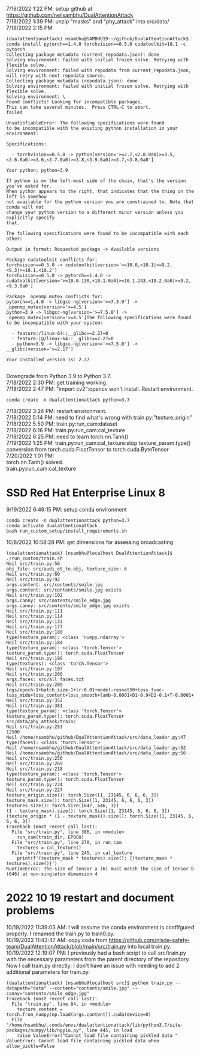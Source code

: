 7/18/2022 1:22 PM: setup github at https://github.com/neilsambhu/DualAttentionAttack  
7/18/2022 1:39 PM: unzip "masks" and "phy_attack" into src/data/  
7/18/2022 2:15 PM: 
```
(dualattentionattack) nsambhu@SAMBHU19:~/github/DualAttentionAttack$ conda install pytorch==1.4.0 torchvision==0.5.0 cudatoolkit=10.1 -c pytorch
Collecting package metadata (current_repodata.json): done
Solving environment: failed with initial frozen solve. Retrying with flexible solve.
Solving environment: failed with repodata from current_repodata.json, will retry with next repodata source.
Collecting package metadata (repodata.json): done
Solving environment: failed with initial frozen solve. Retrying with flexible solve.
Solving environment: \ 
Found conflicts! Looking for incompatible packages.
This can take several minutes.  Press CTRL-C to abort.
failed                                                                          

UnsatisfiableError: The following specifications were found
to be incompatible with the existing python installation in your environment:

Specifications:

  - torchvision==0.5.0 -> python[version='>=2.7,<2.8.0a0|>=3.5,<3.6.0a0|>=3.6,<3.7.0a0|>=3.8,<3.9.0a0|>=3.7,<3.8.0a0']

Your python: python=3.9

If python is on the left-most side of the chain, that's the version you've asked for.
When python appears to the right, that indicates that the thing on the left is somehow
not available for the python version you are constrained to. Note that conda will not
change your python version to a different minor version unless you explicitly specify
that.

The following specifications were found to be incompatible with each other:

Output in format: Requested package -> Available versions

Package cudatoolkit conflicts for:
torchvision==0.5.0 -> cudatoolkit[version='>=10.0,<10.1|>=9.2,<9.3|>=10.1,<10.2']
torchvision==0.5.0 -> pytorch==1.4.0 -> cudatoolkit[version='>=10.0.130,<10.1.0a0|>=10.1.243,<10.2.0a0|>=9.2,<9.3.0a0']

Package _openmp_mutex conflicts for:
pytorch==1.4.0 -> libgcc-ng[version='>=7.3.0'] -> _openmp_mutex[version='>=4.5']
python=3.9 -> libgcc-ng[version='>=7.5.0'] -> _openmp_mutex[version='>=4.5']The following specifications were found to be incompatible with your system:

  - feature:/linux-64::__glibc==2.27=0
  - feature:|@/linux-64::__glibc==2.27=0
  - python=3.9 -> libgcc-ng[version='>=7.5.0'] -> __glibc[version='>=2.17']

Your installed version is: 2.27


```
Downgrade from Python 3.9 to Python 3.7.  
7/18/2022 2:30 PM: get training working.  
7/18/2022 2:47 PM: "import cv2":opencv won't install. Restart environment.
```
conda create -n dualattentionattack python=3.7
```
7/18/2022 3:24 PM: restart environment.  
7/18/2022 5:14 PM: need to find what's wrong with train.py:"texture_origin"  
7/18/2022 5:50 PM: train.py:run_cam:dataset  
7/18/2022 6:16 PM: train.py:run_cam:cal_texture  
7/18/2022 6:25 PM: need to learn torch.nn.Tanh()  
7/19/2022 1:25 PM: train.py:run_cam:cal_texture:stop texture_param.type() conversion 
from torch.cuda.FloatTensor to torch.cuda.ByteTensor  
7/20/2022 1:01 PM:  
torch.nn.Tanh() solved.  
train.py:run_cam:cal_texture  
# SSD Red Hat Enterprise Linux 8
9/19/2022 6:49:15 PM: setup conda environment
```
conda create -n dualattentionattack python=3.7
conda activate dualattentionattack
bash run_custom_setup/install_requirements.sh
```
10/8/2022 10:58:28 PM: get dimensions for assessing broadcasting
```
(dualattentionattack) [nsambhu@localhost DualAttentionAttack]$ ./run_custom/train.sh
Neil src/train.py:56
obj_file: src/audi_et_te.obj, texture_size: 6
Neil src/train.py:60
Neil src/train.py:92
args.content: src/contents/smile.jpg
args.content: src/contents/smile.jpg exists
Neil src/train.py:102
args.canny: src/contents/smile_edge.jpg
args.canny: src/contents/smile_edge.jpg exists
Neil src/train.py:111
Neil src/train.py:114
Neil src/train.py:133
Neil src/train.py:177
Neil src/train.py:180
type(texture_param): <class 'numpy.ndarray'>
Neil src/train.py:184
type(texture_param): <class 'torch.Tensor'>
texture_param.type(): torch.cuda.FloatTensor
Neil src/train.py:190
type(textures): <class 'torch.Tensor'>
Neil src/train.py:197
Neil src/train.py:200
args.faces: src/all_faces.txt
Neil src/train.py:209
logs/epoch-1+batch_size-1+lr-0.01+model-resnet50+loss_func-loss_midu+loss_content+loss_smooth+lamb-0.0001+D1-0.9+D2-0.1+T-0.0001+
Neil src/train.py:352
Neil src/train.py:381
type(texture_param): <class 'torch.Tensor'>
texture_param.type(): torch.cuda.FloatTensor
src/data/phy_attack/train/
Neil src/train.py:253
12500
Neil /home/nsambhu/github/DualAttentionAttack/src/data_loader.py:47
type(faces): <class 'torch.Tensor'>
Neil /home/nsambhu/github/DualAttentionAttack/src/data_loader.py:52
Neil /home/nsambhu/github/DualAttentionAttack/src/data_loader.py:56
Neil src/train.py:256
Neil src/train.py:269
Neil src/train.py:218
type(texture_param): <class 'torch.Tensor'>
texture_param.type(): torch.cuda.FloatTensor
Neil src/train.py:224
Neil src/train.py:227
texture_origin.size(): torch.Size([1, 23145, 6, 6, 6, 3])
texture_mask.size(): torch.Size([1, 23145, 6, 6, 6, 3])
textures.size(): torch.Size([647, 646, 3])
(1 - texture_mask).size(): torch.Size([1, 23145, 6, 6, 6, 3])
(texture_origin * (1 - texture_mask)).size(): torch.Size([1, 23145, 6, 6, 6, 3])
Traceback (most recent call last):
  File "src/train.py", line 386, in <module>
    run_cam(train_dir, EPOCH)
  File "src/train.py", line 270, in run_cam
    textures = cal_texture()
  File "src/train.py", line 245, in cal_texture
    print(f'(texture_mask * textures).size(): {(texture_mask * textures).size()}')
RuntimeError: The size of tensor a (6) must match the size of tensor b (646) at non-singleton dimension 4
```
# 2022 10 19 restart and document problems
10/19/2022 11:39:03 AM: I will assume the conda environment is confifgured properly. I renamed the train.py to train0.py.  
10/19/2022 11:43:47 AM: copy code from https://github.com/nlsde-safety-team/DualAttentionAttack/blob/main/src/train.py into local train.py.  
10/19/2022 12:19:07 PM: I previously had a bash script to call src/train.py with the necessary parameters from the parent directory of the repository. Now I call train.py directly: I don't have an issue with needing to add 2 additional parameters for train.py.  
```
(dualattentionattack) [nsambhu@localhost src]$ python train.py --datapath="data" --content="contents/smile.jpg" --canny="contents/smile_edge.jpg"
Traceback (most recent call last):
  File "train.py", line 84, in <module>
    texture_content = torch.from_numpy(np.load(args.content)).cuda(device=0)
  File "/home/nsambhu/.conda/envs/dualattentionattack/lib/python3.7/site-packages/numpy/lib/npyio.py", line 445, in load
    raise ValueError("Cannot load file containing pickled data "
ValueError: Cannot load file containing pickled data when allow_pickle=False
```
